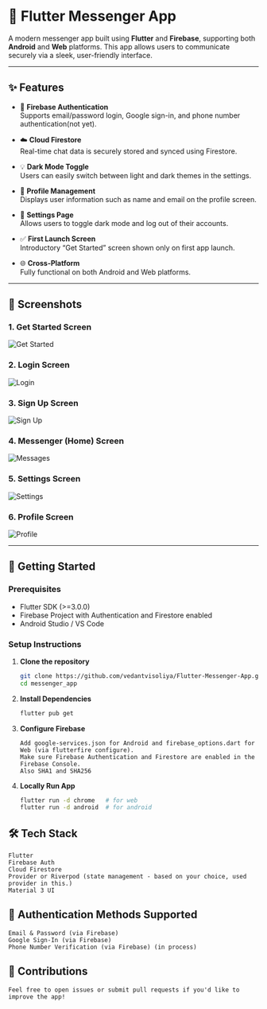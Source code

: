 # 📱 Flutter Messenger App

A modern messenger app built using **Flutter** and **Firebase**, supporting both **Android** and **Web** platforms. This app allows users to communicate securely via a sleek, user-friendly interface.

---

## ✨ Features

- 🔐 **Firebase Authentication**  
  Supports email/password login, Google sign-in, and phone number authentication(not yet).

- ☁️ **Cloud Firestore**  
  Real-time chat data is securely stored and synced using Firestore.

- 💡 **Dark Mode Toggle**  
  Users can easily switch between light and dark themes in the settings.

- 👤 **Profile Management**  
  Displays user information such as name and email on the profile screen.

- 🔧 **Settings Page**  
  Allows users to toggle dark mode and log out of their accounts.

- ✅ **First Launch Screen**  
  Introductory “Get Started” screen shown only on first app launch.

- 🌐 **Cross-Platform**  
  Fully functional on both Android and Web platforms.

---

## 📸 Screenshots

### 1. Get Started Screen  
![Get Started](screenshots/get_started_page.png)

### 2. Login Screen  
![Login](screenshots/login_page.png)

### 3. Sign Up Screen  
![Sign Up](screenshots/signup_page.png)

### 4. Messenger (Home) Screen  
![Messages](screenshots/message_page.png)

### 5. Settings Screen  
![Settings](screenshots/setting_page.png)

### 6. Profile Screen  
![Profile](screenshots/profile_page.png)

---

## 🚀 Getting Started

### Prerequisites

- Flutter SDK (>=3.0.0)
- Firebase Project with Authentication and Firestore enabled
- Android Studio / VS Code

### Setup Instructions

1. **Clone the repository**
   ```bash
   git clone https://github.com/vedantvisoliya/Flutter-Messenger-App.git
   cd messenger_app
   ```
2. **Install Dependencies**
    ```bash
    flutter pub get
    ```

3. **Configure Firebase**
    ```
    Add google-services.json for Android and firebase_options.dart for Web (via flutterfire configure).
    Make sure Firebase Authentication and Firestore are enabled in the Firebase Console.
    Also SHA1 and SHA256
    ```

4. **Locally Run App**
    ```bash
    flutter run -d chrome   # for web
    flutter run -d android  # for android
    ```

## 🛠️ Tech Stack
    Flutter
    Firebase Auth
    Cloud Firestore
    Provider or Riverpod (state management - based on your choice, used provider in this.)
    Material 3 UI

## 🔐 Authentication Methods Supported
    Email & Password (via Firebase)
    Google Sign-In (via Firebase)
    Phone Number Verification (via Firebase) (in process)

## 🙌 Contributions
    Feel free to open issues or submit pull requests if you'd like to improve the app!